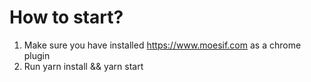 # How to start?

1. Make sure you have installed https://www.moesif.com as a chrome plugin
2. Run yarn install && yarn start